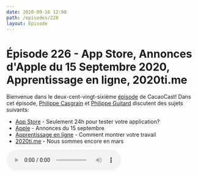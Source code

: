 ```yaml
---
date: 2020-09-16 12:00
path: /episodes/226
layout: Episode
---
```

# Épisode 226 - App Store, Annonces d'Apple du 15 Septembre 2020, Apprentissage en ligne, 2020ti.me
<p>Bienvenue dans le deux-cent-vingt-sixi&egrave;me&nbsp;<a href="https://archive.org/download/cacaocast/cacaocast_226.mp3" title="CacaoCast Episode 226">épisode</a> de CacaoCast! Dans cet épisode, <a href="http://www.twitter.com/philippec" title="Philippe Casgrain sur Twitter">Philippe Casgrain</a> et <a href="http://www.twitter.com/cacaocast" title="Philippe Guitard sur Twitter">Philippe Guitard</a> discutent des sujets suivants:</p>
<ul>
<li><a href="https://9to5mac.com/2020/09/16/developers-frustrated-at-just-one-days-notice-of-ios-ipados-and-watchos-rollout/" title="App Store">App Store</a> - Seulement 24h pour tester votre application?</li>
<li><a href="https://www.apple.com/fr/apple-events/september-2020/" title="Apple">Apple</a> - Annonces du 15 septembre</li>
<li><a href="https://twitter.com/mackyp4/status/1302705751048228867" title="Apprentissage en ligne">Apprentissage en ligne</a> - Comment montrer votre travail</li>
<li><a href="https://2020ti.me" title="2020ti.me">2020ti.me</a> - Nous sommes encore en mars</li>
</ul>
<p><audio controls><source src="https://archive.org/download/cacaocast/cacaocast_226.mp3" type="audio/mpeg"><source src="https://archive.org/download/cacaocast/cacaocast_226.mp3" type="audio/mp4">Votre navigateur ne supporte pas l'élément audio / Your browser does not support the audio element.</audio></p>

